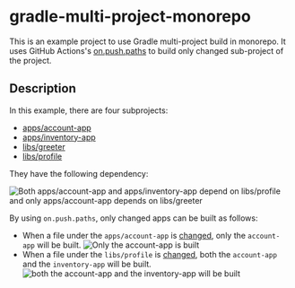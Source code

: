 # gradle-multi-project-monorepo

This is an example project to use Gradle multi-project build in monorepo. It uses GitHub Actions's [on.push.paths](https://help.github.com/en/actions/reference/workflow-syntax-for-github-actions#onpushpull_requestpaths) to build only changed sub-project of the project.

## Description

In this example, there are four subprojects:

* [apps/account-app](https://github.com/orangain/gradle-multi-project-monorepo/tree/master/apps/account-app)
* [apps/inventory-app](https://github.com/orangain/gradle-multi-project-monorepo/tree/master/apps/inventory-app)
* [libs/greeter](https://github.com/orangain/gradle-multi-project-monorepo/tree/master/libs/greeter)
* [libs/profile](https://github.com/orangain/gradle-multi-project-monorepo/tree/master/libs/profile)

They have the following dependency:

![Both apps/account-app and apps/inventory-app depend on libs/profile and only apps/account-app depends on libs/greeter](https://github.com/orangain/gradle-multi-project-monorepo/raw/master/docs/deps.svg)

By using `on.push.paths`, only changed apps can be built as follows:

* When a file under the `apps/account-app` is [changed](https://github.com/orangain/gradle-multi-project-monorepo/pull/1), only the `account-app` will be built.
  ![Only the account-app is built](https://github.com/orangain/gradle-multi-project-monorepo/raw/master/docs/screenshot1.png)
* When a file under  the `libs/profile` is [changed](https://github.com/orangain/gradle-multi-project-monorepo/pull/2), both the `account-app` and the `inventory-app` will be built.
  ![both the account-app and the inventory-app will be built](https://github.com/orangain/gradle-multi-project-monorepo/raw/master/docs/screenshot2.png)
